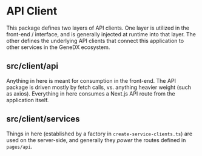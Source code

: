 # API Client

This package defines two layers of API clients. One layer is utilized in the front-end / interface, and is generally injected at runtime into that layer. The other defines the underlying API clients that connect this application to other services in the GeneDX ecosystem.

## src/client/api

Anything in here is meant for consumption in the front-end. The API package is driven mostly by fetch calls, vs. anything heavier weight (such as axios). Everything in here consumes a Next.js API route from the application itself.

## src/client/services

Things in here (established by a factory in `create-service-clients.ts`) are used on the server-side, and generally they _power_ the routes defined in `pages/api`.
